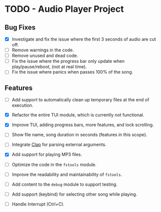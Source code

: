 # TODO - Audio Player Project

## Bug Fixes
- [x] Investigate and fix the issue where the first 3 seconds of audio are cut off.
- [ ] Remove warnings in the code.
- [ ] Remove unused and dead code.
- [ ] Fix the issue where the progress bar only update when play/pause/reboot, (not at real time).
- [ ] Fix the issue where panics when passes 100% of the song.

## Features
- [ ] Add support to automatically clean up temporary files at the end of execution.
- [x] Refactor the entire TUI module, which is currently not functional.
- [x] Improve TUI, adding progress bars, more features, and lock scrolling.
- [ ] Show file name, song duration in seconds (features in this scope).
- [ ] Integrate [Clap](https://docs.rs/clap/latest/clap/) for parsing external arguments.
- [x] Add support for playing MP3 files.
- [ ] Optimize the code in the `fstools` module.
- [ ] Improve the readability and maintainability of `fstools`.
- [ ] Add content to the `debug` module to support testing.
- [ ] Add support (keybind) for selecting other song while playing.
- [ ] Handle Interrupt (Ctrl+C).

